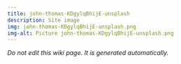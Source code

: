 ```yaml
---
title: john-thomas-KDgylqBhijE-unsplash
description: Site image
img: john-thomas-KDgylqBhijE-unsplash.png
img-alt: Picture john-thomas-KDgylqBhijE-unsplash.png
---
```


_Do not edit this wiki page. It is generated automatically._ 

